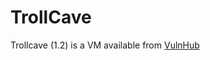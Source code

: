 # TrollCave

Trollcave (1.2) is a VM available from [VulnHub](https://www.vulnhub.com/entry/trollcave-12,230/)
